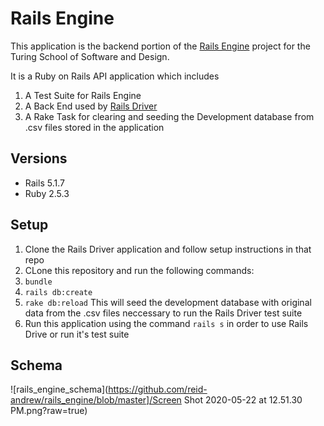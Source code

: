 # Rails Engine

This application is the backend portion of the [Rails Engine](https://backend.turing.io/module3/projects/rails_engine) project for the Turing School of Software and Design.

It is a Ruby on Rails API application which includes 

1. A Test Suite for Rails Engine
1. A Back End used by [Rails Driver](https://github.com/reid-andrew/rails_driver) 
1. A Rake Task for clearing and seeding the Development database from .csv files stored in the application

## Versions
- Rails 5.1.7
- Ruby 2.5.3

## Setup
1. Clone the Rails Driver application and follow setup instructions in that repo
1. CLone this repository and run the following commands:
  1. `bundle`
  1. `rails db:create`
  1. `rake db:reload` This will seed the development database with original data from the .csv files neccessary to run the Rails Driver test suite
  1. Run this application using the command `rails s` in order to use Rails Drive or run it's test suite

## Schema
![rails_engine_schema](https://github.com/reid-andrew/rails_engine/blob/master]/Screen Shot 2020-05-22 at 12.51.30 PM.png?raw=true)
![]()
